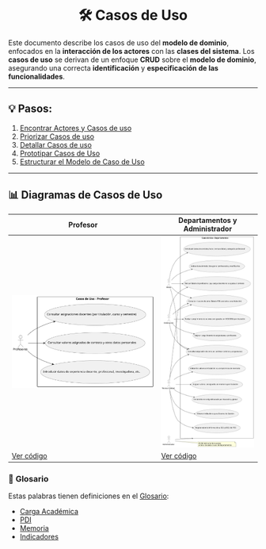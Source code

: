 <div align="center">

# 🛠️ Casos de Uso

</div>

Este documento describe los casos de uso del **modelo de dominio**, enfocados en la **interacción de los actores** con las **clases del sistema**. Los **casos de uso** se derivan de un enfoque **CRUD** sobre el **modelo de dominio**, asegurando una correcta **identificación** y **especificación de las funcionalidades**.

---

## 💡 Pasos:

1. [Encontrar Actores y Casos de uso](ActoresCasosDeUso.md)
2. [Priorizar Casos de uso](PriorizarCasosDeUso.md)
3. [Detallar Casos de uso](DetallarCasosDeUso.md)
4. [Prototipar Casos de Uso](PrototiparCasosDeUso.md)
5. [Estructurar el Modelo de Caso de Uso](EstructurarCasosDeUso.md)

---

## 📊 **Diagramas de Casos de Uso**

| **Profesor**                                     | **Departamentos y Administrador**                                                |
|--------------------------------------------------|----------------------------------------------------------------------------------|
| ![Profesor](/images/modelosUML/CdU/Profesor.svg) | ![Departamentos y Administrador](/images/modelosUML/CdU/Departamentos.svg)       |
| [Ver código](/modelosUML/CdU/Profesor.puml)      | [Ver código](/modelosUML/CdU/Departamentos.puml)                                 |

### 📖 **Glosario**

Estas palabras tienen definiciones en el [Glosario](/documentos/glosario.md):

- [Carga Académica](/documentos/glosario.md#-carga-académica)
- [PDI](/documentos/glosario.md#-pdi-personal-docente-e-investigador)
- [Memoria](/documentos/glosario.md#-memoria-académica)
- [Indicadores](/documentos/glosario.md#-indicador)